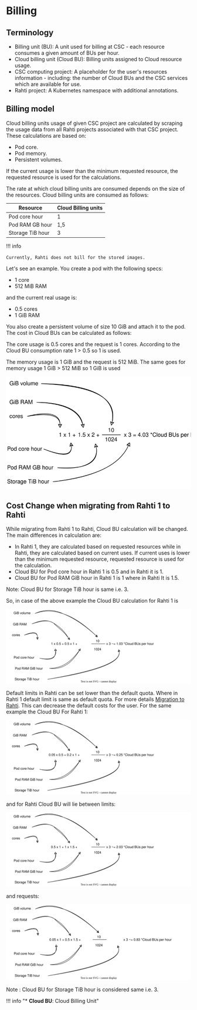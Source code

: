 # Billing

## Terminology

* Billing unit (BU): A unit used for billing at CSC - each resource consumes a given amount of BUs per hour.
* Cloud billing unit (Cloud BU): Billing units assigned to Cloud resource usage.
* CSC computing project: A placeholder for the user's resources information - including: the number of Cloud BUs and the CSC
services which are available for use.
* Rahti project: A Kubernetes namespace with additional annotations.

## Billing model

Cloud billing units usage of given CSC project are calculated by scraping the usage data from all Rahti projects associated with that CSC project.
These calculations are based on:

* Pod core.
* Pod memory.
* Persistent volumes.

If the current usage is lower than the minimum requested resource, the requested resource is used for the calculations.

The rate at which cloud billing units are consumed depends on the size of the
resources. Cloud billing units are consumed as follows:

| Resource         | Cloud Billing units |
|------------------|---------------------|
| Pod core hour    | 1                   |
| Pod RAM GB hour  | 1,5                 |
| Storage TiB hour | 3                   |


!!! info

    Currently, Rahti does not bill for the stored images.

Let's see an example. You create a pod with the following specs:

* 1 core
* 512 MiB RAM

and the current real usage is:

* 0.5 cores
* 1 GiB RAM

You also create a persistent volume of size 10 GiB and attach it to the pod. The
cost in Cloud BUs can be calculated as follows:

The core usage is 0.5 cores and the request is 1 cores. According to the Cloud BU consumption rate 1 > 0.5 so 1 is used.

The memory usage is 1 GiB and the request is 512 MiB. The same goes for memory usage 1 GiB > 512 MiB so 1 GiB is used

![BU calculation](../img/BU-calculation.drawio.svg)

<!--
## Billing unit calculator

For an estimate of the billing units the services you plan on using will consume, please refer to the
billing unit calculator below. The [billing unit calculator can also be found at MyCSC](https://my.csc.fi/buc/).

<iframe srcdoc="https://my.csc.fi/buc" style="width: 100%; height: 1300px; border: 0"></iframe>

-->
## Cost Change when migrating from Rahti 1 to Rahti

While migrating from Rahti 1 to Rahti, Cloud BU calculation will be changed. The main differences in calculation are:

* In Rahti 1, they are calculated based on requested resources while in Rahti,  they are calculated based on current uses. If current uses is lower than the minimum requested resource, requested resource is used for the calculation.
* Cloud BU for Pod core hour in Rahti 1 is 0.5 and in Rahti it is 1.
* Cloud BU for Pod RAM GiB hour in Rahti 1 is 1 where in Rahti It is 1.5.

Note: Cloud BU for Storage TiB hour is same i.e. 3.

So, in case of the above example the Cloud BU calculation for Rahti 1 is

![Cloud BU calculation for Rahti 1](./images/Rahti1BU.drawio.svg)

Default limits in Rahti can be set lower than the default quota. Where in Rahti 1 default limit is same as default quota. For more details [Migration to Rahti](../rahti/rahti-migration.md). This can decrease the default costs for the user. For the same example the Cloud BU For Rahti 1:

![Default cost for Rahti 1](./images/Rahti1Requests.drawio.svg)

and for Rahti Cloud BU will lie between 
limits:

![Default limits for Rahti](./images/RahtiLimits.drawio.svg)

and requests:

![Default requests for Rahti](./images/RahtiRequest.drawio.svg)

Note : Cloud BU for Storage TiB hour is considered same i.e. 3.

!!! info "\* **Cloud BU**: Cloud Billing Unit"
